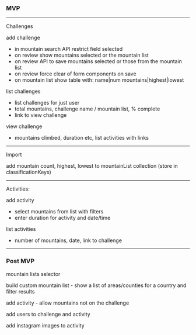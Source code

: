 ### MVP

---

Challenges

add challenge

- in mountain search API restrict field selected 
- on review show mountains selected or the mountain list
- on review API to save mountains selected or those from the mountain list
- on review force clear of form components on save
- on mountain list show table with: name|num mountains|highest|lowest

list challenges

- list challenges for just user
- total mountains, challenge name / mountain list, % complete
- link to view challenge

view challenge

- mountains climbed, duration etc, list activities with links

---

Import

add mountain count, highest, lowest to mountainList collection (store in classificationKeys)

---

Activities:

add activity

- select mountains from list with filters
- enter duration for activity and date/time

list activities

- number of mountains, date, link to challenge

---

### Post MVP

mountain lists selector

build custom mountain list - show a list of areas/counties for a country and filter results

add activity - allow mountains not on the challenge

add users to challenge and activity

add instagram images to activity
